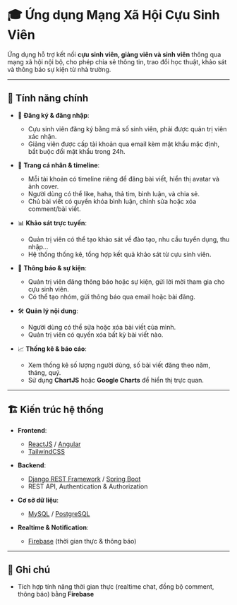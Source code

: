 # 🎓 Ứng dụng Mạng Xã Hội Cựu Sinh Viên

Ứng dụng hỗ trợ kết nối **cựu sinh viên, giảng viên và sinh viên** thông qua mạng xã hội nội bộ, cho phép chia sẻ thông tin, trao đổi học thuật, khảo sát và thông báo sự kiện từ nhà trường.

---

## 🚀 Tính năng chính

- 📝 **Đăng ký & đăng nhập**:  
  - Cựu sinh viên đăng ký bằng mã số sinh viên, phải được quản trị viên xác nhận.  
  - Giảng viên được cấp tài khoản qua email kèm mật khẩu mặc định, bắt buộc đổi mật khẩu trong 24h.  

- 📰 **Trang cá nhân & timeline**:  
  - Mỗi tài khoản có timeline riêng để đăng bài viết, hiển thị avatar và ảnh cover.  
  - Người dùng có thể like, haha, thả tim, bình luận, và chia sẻ.  
  - Chủ bài viết có quyền khóa bình luận, chỉnh sửa hoặc xóa comment/bài viết.  

- 📊 **Khảo sát trực tuyến**:  
  - Quản trị viên có thể tạo khảo sát về đào tạo, nhu cầu tuyển dụng, thu nhập…  
  - Hệ thống thống kê, tổng hợp kết quả khảo sát từ cựu sinh viên.  

- 📢 **Thông báo & sự kiện**:  
  - Quản trị viên đăng thông báo hoặc sự kiện, gửi lời mời tham gia cho cựu sinh viên.  
  - Có thể tạo nhóm, gửi thông báo qua email hoặc bài đăng.  

- 🛠️ **Quản lý nội dung**:  
  - Người dùng có thể sửa hoặc xóa bài viết của mình.  
  - Quản trị viên có quyền xóa bất kỳ bài viết nào.  

- 📈 **Thống kê & báo cáo**:  
  - Xem thống kê số lượng người dùng, số bài viết đăng theo năm, tháng, quý.  
  - Sử dụng **ChartJS** hoặc **Google Charts** để hiển thị trực quan.  

---

## 🏗️ Kiến trúc hệ thống

- **Frontend**:  
  - [ReactJS](https://react.dev/) / [Angular](https://angular.dev/)  
  - [TailwindCSS](https://tailwindcss.com/)  

- **Backend**:  
  - [Django REST Framework](https://www.django-rest-framework.org/) / [Spring Boot](https://spring.io/projects/spring-boot)  
  - REST API, Authentication & Authorization  

- **Cơ sở dữ liệu**:  
  - [MySQL](https://www.mysql.com/) / [PostgreSQL](https://www.postgresql.org/)  

- **Realtime & Notification**:  
  - [Firebase](https://firebase.google.com/) (thời gian thực & thông báo)  

---

## 📌 Ghi chú

- Tích hợp tính năng thời gian thực (realtime chat, đồng bộ comment, thông báo) bằng **Firebase** 

